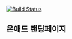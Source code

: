 [![Build Status](https://travis-ci.org/whileTrueDev/onadLanding.svg?branch=master)](https://travis-ci.org/whileTrueDev/onadLanding)

## 온애드 랜딩페이지